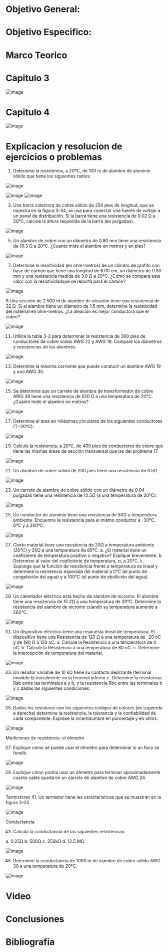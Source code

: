 
# Objetivo General:

# Objetivo Especifico:


# Marco Teorico

# Capitulo 3
![image](https://user-images.githubusercontent.com/84412132/121613423-08301600-ca22-11eb-9a5c-7a9131ef8ef9.png)


# Capitulo 4 


![image](https://user-images.githubusercontent.com/84587118/121612900-fc901f80-ca20-11eb-8d30-8c45945ee92b.png)


#  Explicacion y resolucion de ejercicios o problemas

1. Determine la resistencia, a 20ºC, de 100 m de alambre de aluminio sólido que tiene los siguientes radios:

![image](https://user-images.githubusercontent.com/84412132/121613963-47129b80-ca23-11eb-818b-da3964a3ac9f.png)

![image](https://user-images.githubusercontent.com/84412132/121614179-c7d19780-ca23-11eb-9c51-ed41ee9b3a4f.png)
![image](https://user-images.githubusercontent.com/84412132/121614255-ec2d7400-ca23-11eb-83ac-b06dd876ea40.png)

3. Una barra colectora de cobre sólido de 250 pies de longitud, que se muestra en la figura 3-34, se usa para conectar una fuente de voltaje a un panel de distribución.
Si la barra tiene una resistencia de 0.02 Ω a 20°C, calcule la altura requerida de la barra (en pulgadas).

![image](https://user-images.githubusercontent.com/84412132/121614426-42021c00-ca24-11eb-970c-bcae578947a9.png)

5. Un alambre de cobre con un diámetro de 0.80 mm tiene una resistencia de 10.3 Ω a 20°C. ¿Cuanto mide el alambre en metros y en pies?

![image](https://user-images.githubusercontent.com/84412132/121614490-6827bc00-ca24-11eb-94ae-35eacfb06ce1.png)


7. Determine la resistividad (en ohm-metros) de un cilindro de grafito con base de carbón que tiene una longitud de 6.00 cm, un diámetro de 0.50 mm y una
resistencia medida de 3.0 Ω a 20°C. ¿Cómo se compara este valor con la resistividadque se reporta para el carbón?

![image](https://user-images.githubusercontent.com/84412132/121614540-82fa3080-ca24-11eb-9146-61ee2861020a.png)

9.Una sección de 2 500 m de alambre de aleación tiene una resistencia de 32 Ω .Si el alambre tiene un diámetro de 1.5 mm, determine la resistividad del material
en ohm-metros. ¿La aleación es mejor conductora que el cobre?

![image](https://user-images.githubusercontent.com/84412132/121614769-06b41d00-ca25-11eb-8b4b-71daf5a0024a.png)


11. Utilice la tabla 3-2 para determinar la resistencia de 300 pies de conductores de cobre sólido AWG 22 y AWG 19. Compare los diámetros y resistencias de los alambres.

![image](https://user-images.githubusercontent.com/84412132/121614875-48dd5e80-ca25-11eb-9fc0-3707d9fd3fdd.png)

13. Determine la máxima corriente que puede conducir un alambre AWG 19 y uno AWG 30.

![image](https://user-images.githubusercontent.com/84412132/121614938-690d1d80-ca25-11eb-88a4-0f780739937a.png)

15. Se determina que un carrete de alambre de transformador de cobre AWG 36 tiene una resistencia de 550 Ω a una temperatura de 20°C. ¿Cuánto mide el alambre en metros?

![image](https://user-images.githubusercontent.com/84412132/121614992-804c0b00-ca25-11eb-8111-56e90ba962c7.png)


17. Determine el área en milésimas circulares de los siguientes conductores (T=20ºC):

![image](https://user-images.githubusercontent.com/84412132/121615289-20a22f80-ca26-11eb-8161-8e69e57e986a.png)

19. Calcule la resistencia, a 20°C, de 400 pies de conductores de cobre que tiene las mismas áreas de sección transversal que las del problema 17.

![image](https://user-images.githubusercontent.com/84412132/121615350-47606600-ca26-11eb-981c-7f4352b588b1.png)

21. Un alambre de cobre sólido de 200 pies tiene una resistencia de 0.5Ω

![image](https://user-images.githubusercontent.com/84412132/121615407-6ced6f80-ca26-11eb-8867-4945d419b774.png)

23. Un carrete de alambre de cobre sólido con un diámetro de 0.04 pulgadas tiene una resistencia de 12.5Ω (a una temperatura de 20ºC).

![image](https://user-images.githubusercontent.com/84412132/121615467-93aba600-ca26-11eb-9913-4e03dc6e797c.png)


25. Un conductor de aluminio tiene una resistencia de 50Ω a temperatura ambiente. Encuentre la resistencia para el mismo conductor a -30ºC, 0ºC y a 200ºC.

![image](https://user-images.githubusercontent.com/84412132/121615506-af16b100-ca26-11eb-98fe-e799a3e7dab1.png)


27. Cierto material tiene una resistencia de 20Ω a temperatura ambiente (20°C) y 25Ω a una temperatura de 85°C. 
a. ¿El material tiene un coeficiente de temperatura positivo o negativo? Explique brevemente. 
b. Determine al valor del coeficiente de temperatura, α, a 20°C. 
c. Suponga que la función de resistencia frente a temperatura es lineal y determine la resistencia esperada del material a 0°C (el punto de congelación del agua) y a 100°C (el punto de ebullición del agua).


![image](https://user-images.githubusercontent.com/84412132/121615558-ca81bc00-ca26-11eb-96b0-1aa904d98c9b.png)


29. Un calentador eléctrico está hecho de alambre de nicromo. El alambre tiene una resistencia de 15.2Ω a una temperatura de 20°C. Determine la resistencia del alambre de nicromo cuando su temperatura aumente a 260°C.

![image](https://user-images.githubusercontent.com/84412132/121615594-e1281300-ca26-11eb-9fe8-b755b8333566.png)


31. Un dispositivo eléctrico tiene una respuesta lineal de temperatura. El dispositivo tiene una Resistencia de 120 Ω a una temperatura de -20 oC y de 190 Ω a 120 oC.
a. Calcule la Resistencia a una temperatura de 0 oC.
b. Calcule la Resistencia a una temperatura de 80 oC.
c. Determine la intercepción de temperatura del material. 

![image](https://user-images.githubusercontent.com/84412132/121615775-44b24080-ca27-11eb-9db2-c24c4a16b5fa.png)


33. Un resistor variable de 10 kΩ tiene su contacto deslizante (terminal movible b) inicialmente en la terminal inferior c. Determine la resistencia Rab entre las terminales a y b, y la resistencia Rbc entre las terminales b y c dadas las siguientes condiciones: 

![image](https://user-images.githubusercontent.com/84412132/121615829-63183c00-ca27-11eb-9ef3-339f028d1993.png)


35. Dados los resistores con los siguientes códigos de colores (de izquierda a derecha) determine la resistencia, la tolerancia y la confiabilidad de cada componente. Exprese la incertidumbre en porcentaje y en ohms. 

![image](https://user-images.githubusercontent.com/84412132/121615891-8216ce00-ca27-11eb-852b-c1a57fc41bba.png)


Mediciones de resistencia: el óhmetro

37. Explique cómo se puede usar el óhmetro para determinar si un foco se fundió. 

![image](https://user-images.githubusercontent.com/84412132/121615951-9a86e880-ca27-11eb-982e-a7f7f03b37e9.png)

39. Explique cómo podría usar un óhmetro para terminar aproximadamente cuanto cable queda en un carrete de alambre de cobre AWG 24.

![image](https://user-images.githubusercontent.com/84412132/121616019-b4283000-ca27-11eb-84c8-6e7c9673681c.png)

Termistores 
41. Un termistor tiene las características que se muestran en la figura 3-23

![image](https://user-images.githubusercontent.com/84412132/121616072-cd30e100-ca27-11eb-814a-865660bbac8f.png)

Conductancia 

43. Calcula la conductancia de las siguientes resistencias:
 
a. 0,25Ω
b. 500Ω
c. 250kΩ
d. 12.5 MΩ


![image](https://user-images.githubusercontent.com/84412132/121616137-eafe4600-ca27-11eb-84f9-4e3156039c33.png)


45. Determine la conductancia de 1000 m de alambre de cobre sólido AWG 30 a una temperatura de 20℃.

![image](https://user-images.githubusercontent.com/84412132/121616172-00737000-ca28-11eb-9ba9-b22bc5adcbbf.png)




# Video

# Conclusiones


# Bibliografia 
